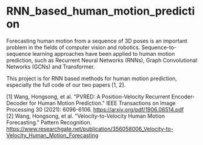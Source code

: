 # RNN_based_human_motion_prediction 

Forecasting human motion from a sequence of 3D poses is an important problem in the fields of computer vision and robotics. Sequence-to-sequence learning approaches have been applied to human motion prediction, such as Recurrent Neural Networks (RNNs), Graph Convolutional Networks (GCNs) and Transformer.

This project is for RNN based methods for human motion prediction, especially the full code of our two papers [1, 2]. 

[1] Wang, Hongsong, et al. "PVRED: A Position-Velocity Recurrent Encoder-Decoder for Human Motion Prediction." IEEE Transactions on Image Processing 30 (2021): 6096-6106. 
<https://arxiv.org/pdf/1906.06514.pdf> 
<br>
[2] Wang, Hongsong, et al. "Velocity-to-Velocity Human Motion Forecasting." Pattern Recognition. <https://www.researchgate.net/publication/356058006_Velocity-to-Velocity_Human_Motion_Forecasting> 
